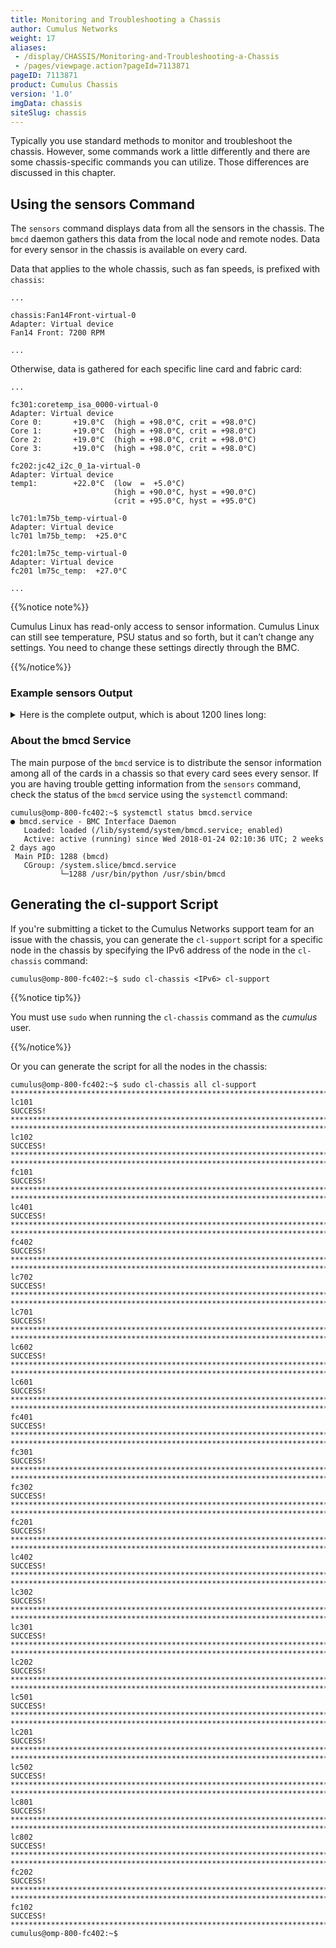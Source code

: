 ```yaml
---
title: Monitoring and Troubleshooting a Chassis
author: Cumulus Networks
weight: 17
aliases:
 - /display/CHASSIS/Monitoring-and-Troubleshooting-a-Chassis
 - /pages/viewpage.action?pageId=7113871
pageID: 7113871
product: Cumulus Chassis
version: '1.0'
imgData: chassis
siteSlug: chassis
---
```


Typically you use standard methods to monitor and troubleshoot the chassis. 
However, some commands work a little
differently and there are some chassis-specific commands you can
utilize. Those differences are discussed in this chapter.

## Using the sensors Command

The `sensors` command displays data from all the sensors in the chassis.
The `bmcd` daemon gathers this data from the local node and remote
nodes. Data for every sensor in the chassis is available on every card.

Data that applies to the whole chassis, such as fan speeds, is prefixed
with `chassis`:

    ...
     
    chassis:Fan14Front-virtual-0
    Adapter: Virtual device
    Fan14 Front: 7200 RPM
     
    ...

Otherwise, data is gathered for each specific line card and fabric card:

    ...
     
    fc301:coretemp_isa_0000-virtual-0
    Adapter: Virtual device
    Core 0:       +19.0°C  (high = +98.0°C, crit = +98.0°C)
    Core 1:       +19.0°C  (high = +98.0°C, crit = +98.0°C)
    Core 2:       +19.0°C  (high = +98.0°C, crit = +98.0°C)
    Core 3:       +19.0°C  (high = +98.0°C, crit = +98.0°C)
     
    fc202:jc42_i2c_0_1a-virtual-0
    Adapter: Virtual device
    temp1:        +22.0°C  (low  =  +5.0°C)
                           (high = +90.0°C, hyst = +90.0°C)
                           (crit = +95.0°C, hyst = +95.0°C)
     
    lc701:lm75b_temp-virtual-0
    Adapter: Virtual device
    lc701 lm75b_temp:  +25.0°C  
     
    fc201:lm75c_temp-virtual-0
    Adapter: Virtual device
    fc201 lm75c_temp:  +27.0°C  
     
    ...

{{%notice note%}}

Cumulus Linux has read-only access to sensor information. Cumulus Linux
can still see temperature, PSU status and so forth, but it can’t change
any settings. You need to change these settings directly through the
BMC.

{{%/notice%}}

### Example sensors Output

<details>
<summary>Here is the complete output, which is about 1200 lines long:</summary>

    cumulus@omp-800-fc402:~$ sensors
    coretemp-isa-0000
    Adapter: ISA adapter
    Core 0:       +19.0°C  (high = +98.0°C, crit = +98.0°C)
    Core 1:       +19.0°C  (high = +98.0°C, crit = +98.0°C)
    Core 2:       +16.0°C  (high = +98.0°C, crit = +98.0°C)
    Core 3:       +16.0°C  (high = +98.0°C, crit = +98.0°C)

    jc42-i2c-0-19
    Adapter: SMBus I801 adapter at f000
    temp1:        +23.2°C  (low  =  +5.0°C)
                           (high = +90.0°C, hyst = +90.0°C)
                           (crit = +95.0°C, hyst = +95.0°C)

    jc42-i2c-0-1a
    Adapter: SMBus I801 adapter at f000
    temp1:        +23.2°C  (low  =  +5.0°C)
                           (high = +90.0°C, hyst = +90.0°C)
                           (crit = +95.0°C, hyst = +95.0°C)

    chassis:Fan14Front-virtual-0
    Adapter: Virtual device
    Fan14 Front: 7200 RPM

    lc102:lm75b_temp-virtual-0
    Adapter: Virtual device
    lc102 lm75b_temp:  +30.0°C  

    lc301:lm75b_temp-virtual-0
    Adapter: Virtual device
    lc301 lm75b_temp:  +25.0°C  

    lc102:jc42_i2c_0_1a-virtual-0
    Adapter: Virtual device
    temp1:        +28.0°C  (low  =  +5.0°C)
                           (high = +90.0°C, hyst = +90.0°C)
                           (crit = +95.0°C, hyst = +95.0°C)

    fc302:coretemp_isa_0000-virtual-0
    Adapter: Virtual device
    Core 0:       +17.0°C  (high = +98.0°C, crit = +98.0°C)
    Core 1:       +17.0°C  (high = +98.0°C, crit = +98.0°C)
    Core 2:       +16.0°C  (high = +98.0°C, crit = +98.0°C)
    Core 3:       +16.0°C  (high = +98.0°C, crit = +98.0°C)

    fc302:lm75b_temp-virtual-0
    Adapter: Virtual device
    fc302 lm75b_temp:  +29.0°C  

    lc401:asic_temp-virtual-0
    Adapter: Virtual device
    lc401 asic_temp:  +37.0°C  

    lc802:cpu_temp-virtual-0
    Adapter: Virtual device
    lc802 cpu_temp:  +19.0°C  

    lc401:jc42_i2c_0_19-virtual-0
    Adapter: Virtual device
    temp1:        +24.8°C  (low  =  +5.0°C)
                           (high = +90.0°C, hyst = +90.0°C)
                           (crit = +95.0°C, hyst = +95.0°C)

    lc602:lm75a_temp-virtual-0
    Adapter: Virtual device
    lc602 lm75a_temp:  +20.0°C  

    lc302:jc42_i2c_0_19-virtual-0
    Adapter: Virtual device
    temp1:        +27.2°C  (low  =  +5.0°C)
                           (high = +90.0°C, hyst = +90.0°C)
                           (crit = +95.0°C, hyst = +95.0°C)

    lc301:coretemp_isa_0000-virtual-0
    Adapter: Virtual device
    Core 0:       +17.0°C  (high = +98.0°C, crit = +98.0°C)
    Core 1:       +17.0°C  (high = +98.0°C, crit = +98.0°C)
    Core 2:       +18.0°C  (high = +98.0°C, crit = +98.0°C)
    Core 3:       +18.0°C  (high = +98.0°C, crit = +98.0°C)

    fc301:coretemp_isa_0000-virtual-0
    Adapter: Virtual device
    Core 0:       +19.0°C  (high = +98.0°C, crit = +98.0°C)
    Core 1:       +19.0°C  (high = +98.0°C, crit = +98.0°C)
    Core 2:       +19.0°C  (high = +98.0°C, crit = +98.0°C)
    Core 3:       +19.0°C  (high = +98.0°C, crit = +98.0°C)

    fc202:jc42_i2c_0_1a-virtual-0
    Adapter: Virtual device
    temp1:        +22.0°C  (low  =  +5.0°C)
                           (high = +90.0°C, hyst = +90.0°C)
                           (crit = +95.0°C, hyst = +95.0°C)

    lc701:lm75b_temp-virtual-0
    Adapter: Virtual device
    lc701 lm75b_temp:  +25.0°C  

    fc201:lm75c_temp-virtual-0
    Adapter: Virtual device
    fc201 lm75c_temp:  +27.0°C  

    chassis:Fan10Front-virtual-0
    Adapter: Virtual device
    Fan10 Front: 7000 RPM

    lc701:lm75a_temp-virtual-0
    Adapter: Virtual device
    lc701 lm75a_temp:  +20.0°C  

    lc702:coretemp_isa_0000-virtual-0
    Adapter: Virtual device
    Core 0:       +22.0°C  (high = +98.0°C, crit = +98.0°C)
    Core 1:       +22.0°C  (high = +98.0°C, crit = +98.0°C)
    Core 2:       +21.0°C  (high = +98.0°C, crit = +98.0°C)
    Core 3:       +21.0°C  (high = +98.0°C, crit = +98.0°C)

    lc401:lm75d_temp-virtual-0
    Adapter: Virtual device
    lc401 lm75d_temp:  +21.0°C  

    fc401:coretemp_isa_0000-virtual-0
    Adapter: Virtual device
    Core 0:       +17.0°C  (high = +98.0°C, crit = +98.0°C)
    Core 1:       +17.0°C  (high = +98.0°C, crit = +98.0°C)
    Core 2:       +20.0°C  (high = +98.0°C, crit = +98.0°C)
    Core 3:       +20.0°C  (high = +98.0°C, crit = +98.0°C)

    chassis:Fan11Rear-virtual-0
    Adapter: Virtual device
    Fan11 Rear:  7100 RPM

    lc502:jc42_i2c_0_19-virtual-0
    Adapter: Virtual device
    temp1:        +27.2°C  (low  =  +5.0°C)
                           (high = +90.0°C, hyst = +90.0°C)
                           (crit = +95.0°C, hyst = +95.0°C)

    lc102:asic_temp-virtual-0
    Adapter: Virtual device
    lc102 asic_temp:  +43.0°C  

    lc501:lm75d_temp-virtual-0
    Adapter: Virtual device
    lc501 lm75d_temp:  +21.0°C  

    lc801:asic_temp-virtual-0
    Adapter: Virtual device
    lc801 asic_temp:  +38.0°C  

    lc402:cpu_temp-virtual-0
    Adapter: Virtual device
    lc402 cpu_temp:  +17.0°C  

    fc201:lm75b_temp-virtual-0
    Adapter: Virtual device
    fc201 lm75b_temp:  +27.0°C  

    fc302:lm75d_temp-virtual-0
    Adapter: Virtual device
    fc302 lm75d_temp:  +22.0°C  

    lc602:lm75d_temp-virtual-0
    Adapter: Virtual device
    lc602 lm75d_temp:  +25.0°C  

    lc401:coretemp_isa_0000-virtual-0
    Adapter: Virtual device
    Core 0:       +16.0°C  (high = +98.0°C, crit = +98.0°C)
    Core 1:       +15.0°C  (high = +98.0°C, crit = +98.0°C)
    Core 2:       +14.0°C  (high = +98.0°C, crit = +98.0°C)
    Core 3:       +14.0°C  (high = +98.0°C, crit = +98.0°C)

    fc301:asic_temp-virtual-0
    Adapter: Virtual device
    fc301 asic_temp:  +42.0°C  

    lc102:jc42_i2c_0_19-virtual-0
    Adapter: Virtual device
    temp1:        +28.8°C  (low  =  +5.0°C)
                           (high = +90.0°C, hyst = +90.0°C)
                           (crit = +95.0°C, hyst = +95.0°C)

    fc302:lm75a_temp-virtual-0
    Adapter: Virtual device
    fc302 lm75a_temp:  +21.0°C  

    fc202:lm75b_temp-virtual-0
    Adapter: Virtual device
    fc202 lm75b_temp:  +28.0°C  

    lc302:coretemp_isa_0000-virtual-0
    Adapter: Virtual device
    Core 0:       +19.0°C  (high = +98.0°C, crit = +98.0°C)
    Core 1:       +19.0°C  (high = +98.0°C, crit = +98.0°C)
    Core 2:       +21.0°C  (high = +98.0°C, crit = +98.0°C)
    Core 3:       +21.0°C  (high = +98.0°C, crit = +98.0°C)

    lc201:asic_temp-virtual-0
    Adapter: Virtual device
    lc201 asic_temp:  +37.0°C  

    lc201:cpu_temp-virtual-0
    Adapter: Virtual device
    lc201 cpu_temp:  +17.0°C  

    chassis:Fan1Rear-virtual-0
    Adapter: Virtual device
    Fan1 Rear:   7100 RPM

    lc701:jc42_i2c_0_19-virtual-0
    Adapter: Virtual device
    temp1:        +24.5°C  (low  =  +5.0°C)
                           (high = +90.0°C, hyst = +90.0°C)
                           (crit = +95.0°C, hyst = +95.0°C)

    lc202:jc42_i2c_0_19-virtual-0
    Adapter: Virtual device
    temp1:        +27.2°C  (low  =  +5.0°C)
                           (high = +90.0°C, hyst = +90.0°C)
                           (crit = +95.0°C, hyst = +95.0°C)

    chassis:Fan7Front-virtual-0
    Adapter: Virtual device
    Fan7 Front:  7100 RPM

    lc302:asic_temp-virtual-0
    Adapter: Virtual device
    lc302 asic_temp:  +37.0°C  

    chassis:Fan4Front-virtual-0
    Adapter: Virtual device
    Fan4 Front:  7000 RPM

    lc702:lm75c_temp-virtual-0
    Adapter: Virtual device
    lc702 lm75c_temp:  +27.0°C  

    lc202:lm75d_temp-virtual-0
    Adapter: Virtual device
    lc202 lm75d_temp:  +24.0°C  

    lc301:lm75a_temp-virtual-0
    Adapter: Virtual device
    lc301 lm75a_temp:  +20.0°C  

    lc601:lm75c_temp-virtual-0
    Adapter: Virtual device
    lc601 lm75c_temp:  +28.0°C  

    lc101:jc42_i2c_0_19-virtual-0
    Adapter: Virtual device
    temp1:        +25.2°C  (low  =  +5.0°C)
                           (high = +90.0°C, hyst = +90.0°C)
                           (crit = +95.0°C, hyst = +95.0°C)

    fc102:lm75c_temp-virtual-0
    Adapter: Virtual device
    fc102 lm75c_temp:  +26.0°C  

    lc401:jc42_i2c_0_1a-virtual-0
    Adapter: Virtual device
    temp1:        +22.8°C  (low  =  +5.0°C)
                           (high = +90.0°C, hyst = +90.0°C)
                           (crit = +95.0°C, hyst = +95.0°C)

    lc502:cpu_temp-virtual-0
    Adapter: Virtual device
    lc502 cpu_temp:  +17.0°C  

    lc702:lm75b_temp-virtual-0
    Adapter: Virtual device
    lc702 lm75b_temp:  +28.0°C  

    lc301:lm75d_temp-virtual-0
    Adapter: Virtual device
    lc301 lm75d_temp:  +21.0°C  

    lc301:jc42_i2c_0_19-virtual-0
    Adapter: Virtual device
    temp1:        +24.8°C  (low  =  +5.0°C)
                           (high = +90.0°C, hyst = +90.0°C)
                           (crit = +95.0°C, hyst = +95.0°C)

    lc601:lm75d_temp-virtual-0
    Adapter: Virtual device
    lc601 lm75d_temp:  +21.0°C  

    fc301:jc42_i2c_0_19-virtual-0
    Adapter: Virtual device
    temp1:        +24.5°C  (low  =  +5.0°C)
                           (high = +90.0°C, hyst = +90.0°C)
                           (crit = +95.0°C, hyst = +95.0°C)

    lc402:jc42_i2c_0_19-virtual-0
    Adapter: Virtual device
    temp1:        +27.8°C  (low  =  +5.0°C)
                           (high = +90.0°C, hyst = +90.0°C)
                           (crit = +95.0°C, hyst = +95.0°C)

    fc302:cpu_temp-virtual-0
    Adapter: Virtual device
    fc302 cpu_temp:  +17.0°C  

    lc302:jc42_i2c_0_1a-virtual-0
    Adapter: Virtual device
    temp1:        +26.5°C  (low  =  +5.0°C)
                           (high = +90.0°C, hyst = +90.0°C)
                           (crit = +95.0°C, hyst = +95.0°C)

    lc602:cpu_temp-virtual-0
    Adapter: Virtual device
    lc602 cpu_temp:  +21.0°C  

    fc202:lm75a_temp-virtual-0
    Adapter: Virtual device
    fc202 lm75a_temp:  +20.0°C  

    chassis:Fan5Front-virtual-0
    Adapter: Virtual device
    Fan5 Front:  7100 RPM

    lc301:asic_temp-virtual-0
    Adapter: Virtual device
    lc301 asic_temp:  +38.0°C  

    lc202:coretemp_isa_0000-virtual-0
    Adapter: Virtual device
    Core 0:       +19.0°C  (high = +98.0°C, crit = +98.0°C)
    Core 1:       +20.0°C  (high = +98.0°C, crit = +98.0°C)
    Core 2:       +21.0°C  (high = +98.0°C, crit = +98.0°C)
    Core 3:       +21.0°C  (high = +98.0°C, crit = +98.0°C)

    chassis:Fan14Rear-virtual-0
    Adapter: Virtual device
    Fan14 Rear:  7200 RPM

    fc302:asic_temp-virtual-0
    Adapter: Virtual device
    fc302 asic_temp:  +43.0°C  

    lc802:lm75c_temp-virtual-0
    Adapter: Virtual device
    lc802 lm75c_temp:  +27.0°C  

    lc201:jc42_i2c_0_19-virtual-0
    Adapter: Virtual device
    temp1:        +24.5°C  (low  =  +5.0°C)
                           (high = +90.0°C, hyst = +90.0°C)
                           (crit = +95.0°C, hyst = +95.0°C)

    lc702:cpu_temp-virtual-0
    Adapter: Virtual device
    lc702 cpu_temp:  +21.0°C  

    lc701:cpu_temp-virtual-0
    Adapter: Virtual device
    lc701 cpu_temp:  +19.0°C  

    lc101:jc42_i2c_0_1a-virtual-0
    Adapter: Virtual device
    temp1:        +23.8°C  (low  =  +5.0°C)
                           (high = +90.0°C, hyst = +90.0°C)
                           (crit = +95.0°C, hyst = +95.0°C)

    lc701:lm75d_temp-virtual-0
    Adapter: Virtual device
    lc701 lm75d_temp:  +21.0°C  

    chassis:Fan12Rear-virtual-0
    Adapter: Virtual device
    Fan12 Rear:  7000 RPM

    lc102:coretemp_isa_0000-virtual-0
    Adapter: Virtual device
    Core 0:       +20.0°C  (high = +98.0°C, crit = +98.0°C)
    Core 1:       +20.0°C  (high = +98.0°C, crit = +98.0°C)
    Core 2:       +19.0°C  (high = +98.0°C, crit = +98.0°C)
    Core 3:       +19.0°C  (high = +98.0°C, crit = +98.0°C)

    lc402:jc42_i2c_0_1a-virtual-0
    Adapter: Virtual device
    temp1:        +25.5°C  (low  =  +5.0°C)
                           (high = +90.0°C, hyst = +90.0°C)
                           (crit = +95.0°C, hyst = +95.0°C)

    lc202:lm75a_temp-virtual-0
    Adapter: Virtual device
    lc202 lm75a_temp:  +20.0°C  

    lc401:lm75c_temp-virtual-0
    Adapter: Virtual device
    lc401 lm75c_temp:  +28.0°C  

    fc101:lm75a_temp-virtual-0
    Adapter: Virtual device
    fc101 lm75a_temp:  +20.0°C  

    chassis:Fan8Front-virtual-0
    Adapter: Virtual device
    Fan8 Front:  7100 RPM

    lc502:lm75a_temp-virtual-0
    Adapter: Virtual device
    lc502 lm75a_temp:  +19.0°C  

    chassis:Fan13Rear-virtual-0
    Adapter: Virtual device
    Fan13 Rear:  7000 RPM

    lc601:jc42_i2c_0_1a-virtual-0
    Adapter: Virtual device
    temp1:        +23.0°C  (low  =  +5.0°C)
                           (high = +90.0°C, hyst = +90.0°C)
                           (crit = +95.0°C, hyst = +95.0°C)

    chassis:Fan7Rear-virtual-0
    Adapter: Virtual device
    Fan7 Rear:   7100 RPM

    lc201:coretemp_isa_0000-virtual-0
    Adapter: Virtual device
    Core 0:       +16.0°C  (high = +98.0°C, crit = +98.0°C)
    Core 1:       +16.0°C  (high = +98.0°C, crit = +98.0°C)
    Core 2:       +17.0°C  (high = +98.0°C, crit = +98.0°C)
    Core 3:       +17.0°C  (high = +98.0°C, crit = +98.0°C)

    lc501:cpu_temp-virtual-0
    Adapter: Virtual device
    lc501 cpu_temp:  +17.0°C  

    fc302:lm75c_temp-virtual-0
    Adapter: Virtual device
    fc302 lm75c_temp:  +28.0°C  

    fc202:cpu_temp-virtual-0
    Adapter: Virtual device
    fc202 cpu_temp:  +17.0°C  

    lc401:lm75b_temp-virtual-0
    Adapter: Virtual device
    lc401 lm75b_temp:  +25.0°C  

    lc602:asic_temp-virtual-0
    Adapter: Virtual device
    lc602 asic_temp:  +38.0°C  

    lc802:lm75b_temp-virtual-0
    Adapter: Virtual device
    lc802 lm75b_temp:  +29.0°C  

    fc202:lm75d_temp-virtual-0
    Adapter: Virtual device
    fc202 lm75d_temp:  +21.0°C  

    lc802:lm75a_temp-virtual-0
    Adapter: Virtual device
    lc802 lm75a_temp:  +20.0°C  

    lc501:asic_temp-virtual-0
    Adapter: Virtual device
    lc501 asic_temp:  +37.0°C  

    lc302:lm75d_temp-virtual-0
    Adapter: Virtual device
    lc302 lm75d_temp:  +25.0°C  

    lc402:lm75d_temp-virtual-0
    Adapter: Virtual device
    lc402 lm75d_temp:  +25.0°C  

    fc101:asic_temp-virtual-0
    Adapter: Virtual device
    fc101 asic_temp:  +41.0°C  

    fc102:asic_temp-virtual-0
    Adapter: Virtual device
    fc102 asic_temp:  +40.0°C  

    lc101:lm75a_temp-virtual-0
    Adapter: Virtual device
    lc101 lm75a_temp:  +20.0°C  

    lc201:jc42_i2c_0_1a-virtual-0
    Adapter: Virtual device
    temp1:        +22.2°C  (low  =  +5.0°C)
                           (high = +90.0°C, hyst = +90.0°C)
                           (crit = +95.0°C, hyst = +95.0°C)

    lc201:lm75d_temp-virtual-0
    Adapter: Virtual device
    lc201 lm75d_temp:  +21.0°C  

    lc402:coretemp_isa_0000-virtual-0
    Adapter: Virtual device
    Core 0:       +19.0°C  (high = +98.0°C, crit = +98.0°C)
    Core 1:       +18.0°C  (high = +98.0°C, crit = +98.0°C)
    Core 2:       +17.0°C  (high = +98.0°C, crit = +98.0°C)
    Core 3:       +17.0°C  (high = +98.0°C, crit = +98.0°C)

    lc302:lm75c_temp-virtual-0
    Adapter: Virtual device
    lc302 lm75c_temp:  +25.0°C  

    chassis:Fan15Front-virtual-0
    Adapter: Virtual device
    Fan15 Front: 7100 RPM

    lc401:cpu_temp-virtual-0
    Adapter: Virtual device
    lc401 cpu_temp:  +14.0°C  

    lc801:lm75a_temp-virtual-0
    Adapter: Virtual device
    lc801 lm75a_temp:  +20.0°C  

    fc201:asic_temp-virtual-0
    Adapter: Virtual device
    fc201 asic_temp:  +43.0°C  

    fc401:lm75a_temp-virtual-0
    Adapter: Virtual device
    fc401 lm75a_temp:  +24.0°C  

    lc801:lm75d_temp-virtual-0
    Adapter: Virtual device
    lc801 lm75d_temp:  +22.0°C  

    lc102:lm75d_temp-virtual-0
    Adapter: Virtual device
    lc102 lm75d_temp:  +27.0°C  

    lc702:lm75d_temp-virtual-0
    Adapter: Virtual device
    lc702 lm75d_temp:  +25.0°C  

    fc402:lm75c_temp-virtual-0
    Adapter: Virtual device
    fc402 lm75c_temp:  +29.0°C  

    lc101:asic_temp-virtual-0
    Adapter: Virtual device
    lc101 asic_temp:  +41.0°C  

    lc101:lm75d_temp-virtual-0
    Adapter: Virtual device
    lc101 lm75d_temp:  +22.0°C  

    lc501:jc42_i2c_0_19-virtual-0
    Adapter: Virtual device
    temp1:        +24.5°C  (low  =  +5.0°C)
                           (high = +90.0°C, hyst = +90.0°C)
                           (crit = +95.0°C, hyst = +95.0°C)

    fc301:jc42_i2c_0_1a-virtual-0
    Adapter: Virtual device
    temp1:        +23.5°C  (low  =  +5.0°C)
                           (high = +90.0°C, hyst = +90.0°C)
                           (crit = +95.0°C, hyst = +95.0°C)

    fc401:cpu_temp-virtual-0
    Adapter: Virtual device
    fc401 cpu_temp:  +18.0°C  

    lc301:lm75c_temp-virtual-0
    Adapter: Virtual device
    lc301 lm75c_temp:  +27.0°C  

    fc301:lm75c_temp-virtual-0
    Adapter: Virtual device
    fc301 lm75c_temp:  +29.0°C  

    lc202:asic_temp-virtual-0
    Adapter: Virtual device
    lc202 asic_temp:  +38.0°C  

    lc502:asic_temp-virtual-0
    Adapter: Virtual device
    lc502 asic_temp:  +38.0°C  

    lc801:lm75b_temp-virtual-0
    Adapter: Virtual device
    lc801 lm75b_temp:  +26.0°C  

    fc102:cpu_temp-virtual-0
    Adapter: Virtual device
    fc102 cpu_temp:  +18.0°C  

    fc101:cpu_temp-virtual-0
    Adapter: Virtual device
    fc101 cpu_temp:  +18.0°C  

    lc301:jc42_i2c_0_1a-virtual-0
    Adapter: Virtual device
    temp1:        +22.5°C  (low  =  +5.0°C)
                           (high = +90.0°C, hyst = +90.0°C)
                           (crit = +95.0°C, hyst = +95.0°C)

    lc602:jc42_i2c_0_1a-virtual-0
    Adapter: Virtual device
    temp1:        +25.8°C  (low  =  +5.0°C)
                           (high = +90.0°C, hyst = +90.0°C)
                           (crit = +95.0°C, hyst = +95.0°C)

    fc101:lm75d_temp-virtual-0
    Adapter: Virtual device
    fc101 lm75d_temp:  +21.0°C  

    fc202:jc42_i2c_0_19-virtual-0
    Adapter: Virtual device
    temp1:        +21.5°C  (low  =  +5.0°C)
                           (high = +90.0°C, hyst = +90.0°C)
                           (crit = +95.0°C, hyst = +95.0°C)

    fc401:lm75d_temp-virtual-0
    Adapter: Virtual device
    fc401 lm75d_temp:  +25.0°C  

    lc602:jc42_i2c_0_19-virtual-0
    Adapter: Virtual device
    temp1:        +28.0°C  (low  =  +5.0°C)
                           (high = +90.0°C, hyst = +90.0°C)
                           (crit = +95.0°C, hyst = +95.0°C)

    lc501:lm75a_temp-virtual-0
    Adapter: Virtual device
    lc501 lm75a_temp:  +20.0°C  

    fc202:asic_temp-virtual-0
    Adapter: Virtual device
    fc202 asic_temp:  +44.0°C  

    fc401:lm75b_temp-virtual-0
    Adapter: Virtual device
    fc401 lm75b_temp:  +32.0°C  

    fc202:coretemp_isa_0000-virtual-0
    Adapter: Virtual device
    Core 0:       +17.0°C  (high = +98.0°C, crit = +98.0°C)
    Core 1:       +17.0°C  (high = +98.0°C, crit = +98.0°C)
    Core 2:       +17.0°C  (high = +98.0°C, crit = +98.0°C)
    Core 3:       +17.0°C  (high = +98.0°C, crit = +98.0°C)

    lc502:lm75d_temp-virtual-0
    Adapter: Virtual device
    lc502 lm75d_temp:  +25.0°C  

    chassis:Fan16Front-virtual-0
    Adapter: Virtual device
    Fan16 Front: 7100 RPM

    chassis:Fan4Rear-virtual-0
    Adapter: Virtual device
    Fan4 Rear:   7000 RPM

    fc402:lm75b_temp-virtual-0
    Adapter: Virtual device
    fc402 lm75b_temp:  +30.0°C  

    chassis:Fan15Rear-virtual-0
    Adapter: Virtual device
    Fan15 Rear:  7000 RPM

    fc102:coretemp_isa_0000-virtual-0
    Adapter: Virtual device
    Core 0:       +18.0°C  (high = +98.0°C, crit = +98.0°C)
    Core 1:       +18.0°C  (high = +98.0°C, crit = +98.0°C)
    Core 2:       +17.0°C  (high = +98.0°C, crit = +98.0°C)
    Core 3:       +17.0°C  (high = +98.0°C, crit = +98.0°C)

    fc301:cpu_temp-virtual-0
    Adapter: Virtual device
    fc301 cpu_temp:  +19.0°C  

    chassis:Fan9Front-virtual-0
    Adapter: Virtual device
    Fan9 Front:  7000 RPM

    lc601:cpu_temp-virtual-0
    Adapter: Virtual device
    lc601 cpu_temp:  +20.0°C  

    lc801:cpu_temp-virtual-0
    Adapter: Virtual device
    lc801 cpu_temp:  +16.0°C  

    fc101:lm75c_temp-virtual-0
    Adapter: Virtual device
    fc101 lm75c_temp:  +26.0°C  

    lc101:cpu_temp-virtual-0
    Adapter: Virtual device
    lc101 cpu_temp:  +19.0°C  

    lc602:coretemp_isa_0000-virtual-0
    Adapter: Virtual device
    Core 0:       +21.0°C  (high = +98.0°C, crit = +98.0°C)
    Core 1:       +21.0°C  (high = +98.0°C, crit = +98.0°C)
    Core 2:       +20.0°C  (high = +98.0°C, crit = +98.0°C)
    Core 3:       +20.0°C  (high = +98.0°C, crit = +98.0°C)

    fc101:jc42_i2c_0_1a-virtual-0
    Adapter: Virtual device
    temp1:        +22.5°C  (low  =  +5.0°C)
                           (high = +90.0°C, hyst = +90.0°C)
                           (crit = +95.0°C, hyst = +95.0°C)

    lc701:asic_temp-virtual-0
    Adapter: Virtual device
    lc701 asic_temp:  +39.0°C  

    lc702:asic_temp-virtual-0
    Adapter: Virtual device
    lc702 asic_temp:  +39.0°C  

    chassis:Fan2Rear-virtual-0
    Adapter: Virtual device
    Fan2 Rear:   7000 RPM

    fc402:lm75d_temp-virtual-0
    Adapter: Virtual device
    fc402 lm75d_temp:  +23.0°C  

    lc501:coretemp_isa_0000-virtual-0
    Adapter: Virtual device
    Core 0:       +15.0°C  (high = +98.0°C, crit = +98.0°C)
    Core 1:       +15.0°C  (high = +98.0°C, crit = +98.0°C)
    Core 2:       +16.0°C  (high = +98.0°C, crit = +98.0°C)
    Core 3:       +17.0°C  (high = +98.0°C, crit = +98.0°C)

    fc102:jc42_i2c_0_19-virtual-0Adapter: Virtual device
    temp1:        +22.5°C  (low  =  +5.0°C)
                           (high = +90.0°C, hyst = +90.0°C)
                           (crit = +95.0°C, hyst = +95.0°C)

    fc201:lm75d_temp-virtual-0
    Adapter: Virtual device
    fc201 lm75d_temp:  +21.0°C  

    lc102:lm75a_temp-virtual-0
    Adapter: Virtual device
    lc102 lm75a_temp:  +20.0°C  

    lc802:jc42_i2c_0_19-virtual-0
    Adapter: Virtual device
    temp1:        +28.2°C  (low  =  +5.0°C)
                           (high = +90.0°C, hyst = +90.0°C)
                           (crit = +95.0°C, hyst = +95.0°C)

    fc201:cpu_temp-virtual-0
    Adapter: Virtual device
    fc201 cpu_temp:  +17.0°C  

    fc402:lm75a_temp-virtual-0
    Adapter: Virtual device
    fc402 lm75a_temp:  +22.0°C  

    lc802:asic_temp-virtual-0
    Adapter: Virtual device
    lc802 asic_temp:  +39.0°C  

    fc201:lm75a_temp-virtual-0
    Adapter: Virtual device
    fc201 lm75a_temp:  +20.0°C  

    fc102:lm75d_temp-virtual-0
    Adapter: Virtual device
    fc102 lm75d_temp:  +21.0°C  

    fc402:asic_temp-virtual-0
    Adapter: Virtual device
    fc402 asic_temp:  +41.0°C  

    fc301:lm75b_temp-virtual-0
    Adapter: Virtual device
    fc301 lm75b_temp:  +29.0°C  

    fc202:lm75c_temp-virtual-0
    Adapter: Virtual device
    fc202 lm75c_temp:  +26.0°C  

    lc702:lm75a_temp-virtual-0
    Adapter: Virtual device
    lc702 lm75a_temp:  +20.0°C  

    lc402:asic_temp-virtual-0
    Adapter: Virtual device
    lc402 asic_temp:  +40.0°C  

    lc201:lm75a_temp-virtual-0
    Adapter: Virtual device
    lc201 lm75a_temp:  +19.0°C  

    chassis:Fan2Front-virtual-0
    Adapter: Virtual device
    Fan2 Front:  7000 RPM

    lc801:lm75c_temp-virtual-0
    Adapter: Virtual device
    lc801 lm75c_temp:  +28.0°C  

    fc101:coretemp_isa_0000-virtual-0
    Adapter: Virtual device
    Core 0:       +20.0°C  (high = +98.0°C, crit = +98.0°C)
    Core 1:       +19.0°C  (high = +98.0°C, crit = +98.0°C)
    Core 2:       +19.0°C  (high = +98.0°C, crit = +98.0°C)
    Core 3:       +19.0°C  (high = +98.0°C, crit = +98.0°C)

    lc302:lm75a_temp-virtual-0
    Adapter: Virtual device
    lc302 lm75a_temp:  +19.0°C  

    fc402:jc42_i2c_0_1a-virtual-0
    Adapter: Virtual device
    temp1:        +23.2°C  (low  =  +5.0°C)
                           (high = +90.0°C, hyst = +90.0°C)
                           (crit = +95.0°C, hyst = +95.0°C)

    lc802:coretemp_isa_0000-virtual-0
    Adapter: Virtual device
    Core 0:       +18.0°C  (high = +98.0°C, crit = +98.0°C)
    Core 1:       +18.0°C  (high = +98.0°C, crit = +98.0°C)
    Core 2:       +19.0°C  (high = +98.0°C, crit = +98.0°C)
    Core 3:       +19.0°C  (high = +98.0°C, crit = +98.0°C)

    lc501:jc42_i2c_0_1a-virtual-0
    Adapter: Virtual device
    temp1:        +23.2°C  (low  =  +5.0°C)
                           (high = +90.0°C, hyst = +90.0°C)
                           (crit = +95.0°C, hyst = +95.0°C)

    chassis:Fan6Rear-virtual-0
    Adapter: Virtual device
    Fan6 Rear:   7200 RPM

    fc401:lm75c_temp-virtual-0
    Adapter: Virtual device
    fc401 lm75c_temp:  +31.0°C  

    lc501:lm75c_temp-virtual-0
    Adapter: Virtual device
    lc501 lm75c_temp:  +27.0°C  

    lc401:lm75a_temp-virtual-0
    Adapter: Virtual device
    lc401 lm75a_temp:  +20.0°C  

    fc301:lm75d_temp-virtual-0
    Adapter: Virtual device
    fc301 lm75d_temp:  +22.0°C  

    fc302:jc42_i2c_0_1a-virtual-0
    Adapter: Virtual device
    temp1:        +22.5°C  (low  =  +5.0°C)
                           (high = +90.0°C, hyst = +90.0°C)
                           (crit = +95.0°C, hyst = +95.0°C)

    chassis:Fan9Rear-virtual-0
    Adapter: Virtual device
    Fan9 Rear:   7000 RPM

    chassis:Fan6Front-virtual-0
    Adapter: Virtual device
    Fan6 Front:  7100 RPM

    lc202:cpu_temp-virtual-0
    Adapter: Virtual device
    lc202 cpu_temp:  +20.0°C  

    lc802:lm75d_temp-virtual-0
    Adapter: Virtual device
    lc802 lm75d_temp:  +26.0°C  

    fc201:jc42_i2c_0_19-virtual-0
    Adapter: Virtual device
    temp1:        +22.2°C  (low  =  +5.0°C)
                           (high = +90.0°C, hyst = +90.0°C)
                           (crit = +95.0°C, hyst = +95.0°C)

    fc301:lm75a_temp-virtual-0
    Adapter: Virtual device
    fc301 lm75a_temp:  +23.0°C  

    fc101:lm75b_temp-virtual-0
    Adapter: Virtual device
    fc101 lm75b_temp:  +28.0°C  

    lc601:lm75a_temp-virtual-0
    Adapter: Virtual device
    lc601 lm75a_temp:  +20.0°C  

    lc201:lm75b_temp-virtual-0
    Adapter: Virtual device
    lc201 lm75b_temp:  +25.0°C  

    chassis:Fan12Front-virtual-0
    Adapter: Virtual device
    Fan12 Front: 7000 RPM

    lc601:lm75b_temp-virtual-0
    Adapter: Virtual device
    lc601 lm75b_temp:  +26.0°C  

    fc402:coretemp_isa_0000-virtual-0
    Adapter: Virtual device
    Core 0:       +17.0°C  (high = +98.0°C, crit = +98.0°C)
    Core 1:       +17.0°C  (high = +98.0°C, crit = +98.0°C)
    Core 2:       +16.0°C  (high = +98.0°C, crit = +98.0°C)
    Core 3:       +18.0°C  (high = +98.0°C, crit = +98.0°C)

    lc801:coretemp_isa_0000-virtual-0
    Adapter: Virtual device
    Core 0:       +17.0°C  (high = +98.0°C, crit = +98.0°C)
    Core 1:       +17.0°C  (high = +98.0°C, crit = +98.0°C)
    Core 2:       +15.0°C  (high = +98.0°C, crit = +98.0°C)
    Core 3:       +15.0°C  (high = +98.0°C, crit = +98.0°C)

    lc802:jc42_i2c_0_1a-virtual-0
    Adapter: Virtual device
    temp1:        +27.0°C  (low  =  +5.0°C)
                           (high = +90.0°C, hyst = +90.0°C)
                           (crit = +95.0°C, hyst = +95.0°C)

    lc302:lm75b_temp-virtual-0
    Adapter: Virtual device
    lc302 lm75b_temp:  +27.0°C  

    lc202:lm75b_temp-virtual-0
    Adapter: Virtual device
    lc202 lm75b_temp:  +27.0°C  

    fc302:jc42_i2c_0_19-virtual-0
    Adapter: Virtual device
    temp1:        +22.8°C  (low  =  +5.0°C)
                           (high = +90.0°C, hyst = +90.0°C)
                           (crit = +95.0°C, hyst = +95.0°C)

    lc301:cpu_temp-virtual-0
    Adapter: Virtual device
    lc301 cpu_temp:  +17.0°C  

    fc402:cpu_temp-virtual-0
    Adapter: Virtual device
    fc402 cpu_temp:  +17.0°C  

    lc502:lm75c_temp-virtual-0
    Adapter: Virtual device
    lc502 lm75c_temp:  +26.0°C  

    lc102:lm75c_temp-virtual-0
    Adapter: Virtual device
    lc102 lm75c_temp:  +26.0°C  

    lc601:asic_temp-virtual-0
    Adapter: Virtual device
    lc601 asic_temp:  +37.0°C  

    lc602:lm75c_temp-virtual-0
    Adapter: Virtual device
    lc602 lm75c_temp:  +26.0°C  

    fc201:coretemp_isa_0000-virtual-0
    Adapter: Virtual device
    Core 0:       +16.0°C  (high = +98.0°C, crit = +98.0°C)
    Core 1:       +16.0°C  (high = +98.0°C, crit = +98.0°C)
    Core 2:       +18.0°C  (high = +98.0°C, crit = +98.0°C)
    Core 3:       +17.0°C  (high = +98.0°C, crit = +98.0°C)

    chassis:Fan11Front-virtual-0
    Adapter: Virtual device
    Fan11 Front: 7200 RPM

    chassis:Fan3Rear-virtual-0
    Adapter: Virtual device
    Fan3 Rear:   7100 RPM

    lc701:lm75c_temp-virtual-0
    Adapter: Virtual device
    lc701 lm75c_temp:  +28.0°C  

    chassis:Fan5Rear-virtual-0
    Adapter: Virtual device
    Fan5 Rear:   7000 RPM

    lc202:lm75c_temp-virtual-0
    Adapter: Virtual device
    lc202 lm75c_temp:  +25.0°C  

    lc101:lm75b_temp-virtual-0
    Adapter: Virtual device
    lc101 lm75b_temp:  +26.0°C  

    lc701:jc42_i2c_0_1a-virtual-0
    Adapter: Virtual device
    temp1:        +22.8°C  (low  =  +5.0°C)
                           (high = +90.0°C, hyst = +90.0°C)
                           (crit = +95.0°C, hyst = +95.0°C)

    fc401:asic_temp-virtual-0
    Adapter: Virtual device
    fc401 asic_temp:  +47.0°C  

    lc702:jc42_i2c_0_19-virtual-0
    Adapter: Virtual device
    temp1:        +28.8°C  (low  =  +5.0°C)
                           (high = +90.0°C, hyst = +90.0°C)
                           (crit = +95.0°C, hyst = +95.0°C)

    fc101:jc42_i2c_0_19-virtual-0
    Adapter: Virtual device
    temp1:        +21.5°C  (low  =  +5.0°C)
                           (high = +90.0°C, hyst = +90.0°C)
                           (crit = +95.0°C, hyst = +95.0°C)

    lc601:coretemp_isa_0000-virtual-0
    Adapter: Virtual device
    Core 0:       +19.0°C  (high = +98.0°C, crit = +98.0°C)
    Core 1:       +19.0°C  (high = +98.0°C, crit = +98.0°C)
    Core 2:       +19.0°C  (high = +98.0°C, crit = +98.0°C)
    Core 3:       +19.0°C  (high = +98.0°C, crit = +98.0°C)

    fc402:jc42_i2c_0_19-virtual-0
    Adapter: Virtual device
    temp1:        +23.2°C  (low  =  +5.0°C)
                           (high = +90.0°C, hyst = +90.0°C)
                           (crit = +95.0°C, hyst = +95.0°C)

    chassis:Fan1Front-virtual-0
    Adapter: Virtual device
    Fan1 Front:  7100 RPM

    lc502:coretemp_isa_0000-virtual-0
    Adapter: Virtual device
    Core 0:       +17.0°C  (high = +98.0°C, crit = +98.0°C)
    Core 1:       +17.0°C  (high = +98.0°C, crit = +98.0°C)
    Core 2:       +17.0°C  (high = +98.0°C, crit = +98.0°C)
    Core 3:       +17.0°C  (high = +98.0°C, crit = +98.0°C)

    lc801:jc42_i2c_0_1a-virtual-0
    Adapter: Virtual device
    temp1:        +23.8°C  (low  =  +5.0°C)
                           (high = +90.0°C, hyst = +90.0°C)
                           (crit = +95.0°C, hyst = +95.0°C)

    lc602:lm75b_temp-virtual-0
    Adapter: Virtual device
    lc602 lm75b_temp:  +29.0°C  

    lc101:lm75c_temp-virtual-0
    Adapter: Virtual device
    lc101 lm75c_temp:  +29.0°C  

    lc502:lm75b_temp-virtual-0
    Adapter: Virtual device
    lc502 lm75b_temp:  +27.0°C  

    chassis:Fan10Rear-virtual-0
    Adapter: Virtual device
    Fan10 Rear:  6900 RPM

    chassis:Fan13Front-virtual-0
    Adapter: Virtual device
    Fan13 Front: 7100 RPM

    lc302:cpu_temp-virtual-0
    Adapter: Virtual device
    lc302 cpu_temp:  +21.0°C  

    lc501:lm75b_temp-virtual-0
    Adapter: Virtual device
    lc501 lm75b_temp:  +26.0°C  

    lc402:lm75c_temp-virtual-0
    Adapter: Virtual device
    lc402 lm75c_temp:  +25.0°C  

    fc102:lm75a_temp-virtual-0
    Adapter: Virtual device
    fc102 lm75a_temp:  +21.0°C  

    chassis:Fan8Rear-virtual-0
    Adapter: Virtual device
    Fan8 Rear:   7100 RPM

    fc201:jc42_i2c_0_1a-virtual-0
    Adapter: Virtual device
    temp1:        +22.2°C  (low  =  +5.0°C)
                           (high = +90.0°C, hyst = +90.0°C)
                           (crit = +95.0°C, hyst = +95.0°C)

    fc102:lm75b_temp-virtual-0
    Adapter: Virtual device
    fc102 lm75b_temp:  +28.0°C  

    lc702:jc42_i2c_0_1a-virtual-0
    Adapter: Virtual device
    temp1:        +26.2°C  (low  =  +5.0°C)
                           (high = +90.0°C, hyst = +90.0°C)
                           (crit = +95.0°C, hyst = +95.0°C)

    lc701:coretemp_isa_0000-virtual-0
    Adapter: Virtual device
    Core 0:       +20.0°C  (high = +98.0°C, crit = +98.0°C)
    Core 1:       +20.0°C  (high = +98.0°C, crit = +98.0°C)
    Core 2:       +19.0°C  (high = +98.0°C, crit = +98.0°C)
    Core 3:       +20.0°C  (high = +98.0°C, crit = +98.0°C)

    lc601:jc42_i2c_0_19-virtual-0
    Adapter: Virtual device
    temp1:        +24.8°C  (low  =  +5.0°C)
                           (high = +90.0°C, hyst = +90.0°C)
                           (crit = +95.0°C, hyst = +95.0°C)

    lc202:jc42_i2c_0_1a-virtual-0
    Adapter: Virtual device
    temp1:        +26.8°C  (low  =  +5.0°C)
                           (high = +90.0°C, hyst = +90.0°C)
                           (crit = +95.0°C, hyst = +95.0°C)

    lc402:lm75a_temp-virtual-0
    Adapter: Virtual device
    lc402 lm75a_temp:  +20.0°C  

    chassis:Fan16Rear-virtual-0
    Adapter: Virtual device
    Fan16 Rear:  7000 RPM

    lc402:lm75b_temp-virtual-0
    Adapter: Virtual device
    lc402 lm75b_temp:  +27.0°C  

    lc201:lm75c_temp-virtual-0
    Adapter: Virtual device
    lc201 lm75c_temp:  +27.0°C  

    lc801:jc42_i2c_0_19-virtual-0
    Adapter: Virtual device
    temp1:        +23.8°C  (low  =  +5.0°C)
                           (high = +90.0°C, hyst = +90.0°C)
                           (crit = +95.0°C, hyst = +95.0°C)

    fc401:jc42_i2c_0_1a-virtual-0
    Adapter: Virtual device
    temp1:        +25.8°C  (low  =  +5.0°C)
                           (high = +90.0°C, hyst = +90.0°C)
                           (crit = +95.0°C, hyst = +95.0°C)

    chassis:Fan3Front-virtual-0
    Adapter: Virtual device
    Fan3 Front:  7100 RPM
    lc502:jc42_i2c_0_1a-virtual-0
    Adapter: Virtual device
    temp1:        +25.8°C  (low  =  +5.0°C)
                           (high = +90.0°C, hyst = +90.0°C)
                           (crit = +95.0°C, hyst = +95.0°C)

    lc102:cpu_temp-virtual-0
    Adapter: Virtual device
    lc102 cpu_temp:  +19.0°C  

    fc401:jc42_i2c_0_19-virtual-0
    Adapter: Virtual device
    temp1:        +25.2°C  (low  =  +5.0°C)
                           (high = +90.0°C, hyst = +90.0°C)
                           (crit = +95.0°C, hyst = +95.0°C)

    lc101:coretemp_isa_0000-virtual-0
    Adapter: Virtual device
    Core 0:       +20.0°C  (high = +98.0°C, crit = +98.0°C)
    Core 1:       +20.0°C  (high = +98.0°C, crit = +98.0°C)
    Core 2:       +19.0°C  (high = +98.0°C, crit = +98.0°C)
    Core 3:       +19.0°C  (high = +98.0°C, crit = +98.0°C)

    fc102:jc42_i2c_0_1a-virtual-0
    Adapter: Virtual device
    temp1:        +22.8°C  (low  =  +5.0°C)
                           (high = +90.0°C, hyst = +90.0°C)
                           (crit = +95.0°C, hyst = +95.0°C)
    cumulus@omp-800-fc402:~$
</details>

### About the bmcd Service

The main purpose of the `bmcd` service is to distribute the sensor
information among all of the cards in a chassis so that every card sees
every sensor. If you are having trouble getting information from the
`sensors` command, check the status of the `bmcd` service using the
`systemctl` command:

    cumulus@omp-800-fc402:~$ systemctl status bmcd.service
    ● bmcd.service - BMC Interface Daemon
       Loaded: loaded (/lib/systemd/system/bmcd.service; enabled)
       Active: active (running) since Wed 2018-01-24 02:10:36 UTC; 2 weeks 2 days ago
     Main PID: 1288 (bmcd)
       CGroup: /system.slice/bmcd.service
               └─1288 /usr/bin/python /usr/sbin/bmcd

## Generating the cl-support Script

If you're submitting a ticket to the Cumulus Networks support team for
an issue with the chassis, you can generate the `cl-support` script for
a specific node in the chassis by specifying the IPv6 address of the
node in the `cl-chassis` command:

    cumulus@omp-800-fc402:~$ sudo cl-chassis <IPv6> cl-support

{{%notice tip%}}

You must use `sudo` when running the `cl-chassis` command as the
*cumulus* user.

{{%/notice%}}

Or you can generate the script for all the nodes in the chassis:

    cumulus@omp-800-fc402:~$ sudo cl-chassis all cl-support
    ********************************************************************************
    lc101
    SUCCESS!
    ********************************************************************************
    ********************************************************************************
    lc102
    SUCCESS!
    ********************************************************************************
    ********************************************************************************
    fc101
    SUCCESS!
    ********************************************************************************
    ********************************************************************************
    lc401
    SUCCESS!
    ********************************************************************************
    ********************************************************************************
    fc402
    SUCCESS!
    ********************************************************************************
    ********************************************************************************
    lc702
    SUCCESS!
    ********************************************************************************
    ********************************************************************************
    lc701
    SUCCESS!
    ********************************************************************************
    ********************************************************************************
    lc602
    SUCCESS!
    ********************************************************************************
    ********************************************************************************
    lc601
    SUCCESS!
    ********************************************************************************
    ********************************************************************************
    fc401
    SUCCESS!
    ********************************************************************************
    ********************************************************************************
    fc301
    SUCCESS!
    ********************************************************************************
    ********************************************************************************
    fc302
    SUCCESS!
    ********************************************************************************
    ********************************************************************************
    fc201
    SUCCESS!
    ********************************************************************************
    ********************************************************************************
    lc402
    SUCCESS!
    ********************************************************************************
    ********************************************************************************
    lc302
    SUCCESS!
    ********************************************************************************
    ********************************************************************************
    lc301
    SUCCESS!
    ********************************************************************************
    ********************************************************************************
    lc202
    SUCCESS!
    ********************************************************************************
    ********************************************************************************
    lc501
    SUCCESS!
    ********************************************************************************
    ********************************************************************************
    lc201
    SUCCESS!
    ********************************************************************************
    ********************************************************************************
    lc502
    SUCCESS!
    ********************************************************************************
    ********************************************************************************
    lc801
    SUCCESS!
    ********************************************************************************
    ********************************************************************************
    lc802
    SUCCESS!
    ********************************************************************************
    ********************************************************************************
    fc202
    SUCCESS!
    ********************************************************************************
    ********************************************************************************
    fc102
    SUCCESS!
    ********************************************************************************
    cumulus@omp-800-fc402:~$
